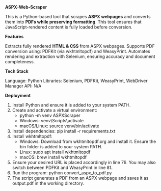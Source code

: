 **ASPX-Web-Scraper**

  This is a Python-based tool that scrapes **ASPX webpages** and converts them into **PDFs while preserving formatting**. This tool ensures that JavaScript-rendered content is fully loaded before conversion.

**Features**

  Extracts fully rendered **HTML & CSS** from ASPX webpages.
  Supports PDF conversion using: PDFKit (via wkhtmltopdf) and WeasyPrint.
  Automates rendering and extraction with Selenium, ensuring accuracy and document completeness.

**Tech Stack**

  Language: Python
  Libraries: Selenium, PDFKit, WeasyPrint, WebDriver Manager
  API: N/A

**Deployment**

1. Install Python and ensure it is added to your system PATH.
2. Create and activate a virtual environment:
    - python -m venv ASPXScraper
    - Windows: venv\Scripts\activate
    - macOS/Linux: source venv/bin/activate
3. Install dependencies: pip install -r requirements.txt
4. Install wkhtmltopdf:
    - Windows: Download from wkhtmltopdf.org and install it. Ensure the bin folder is added to your system PATH.
    - Linux: sudo apt install wkhtmltopdf
    - macOS: brew install wkhtmltopdf
5. Ensure your desired URL is placed accordingly in line 79. You may also switch between PDFKit and WeasyPrint in line 81.
6. Run the program: python convert_aspx_to_pdf.py
7. The script generates a PDF from an ASPX webpage and saves it as output.pdf in the working directory.
